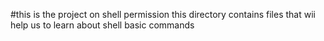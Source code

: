 #this is the project on shell permission
this directory contains files that wii help us to learn about shell basic commands
